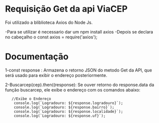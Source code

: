 ﻿# Requisição Get da api ViaCEP

 Foi utilizado a bliblioteca Axios do Node Js.
 
 -Para se utilizar é necessario dar um npm install axios
 -Depois se declara no cabeçalho o const axios = require('axios');

 # Documentação

 1-const response : Armazena o retorno JSON do metodo Get da API, que será usado para exibir o endereço posteriormente.
 
 2-Buscarcep(cep).then((response): Se ouver retorno do response.data da função buscarcep, ele exibe o endereço com os comandos abaixo:
 
 
       //Exibe o Endereço
        console.log(`Logradouro: ${response.logradouro}`);
        console.log(`Logradouro: ${response.bairro}`);
        console.log(`Logradouro: ${response.localidade}`);
        console.log(`Logradouro: ${response.uf}`);
 
 
